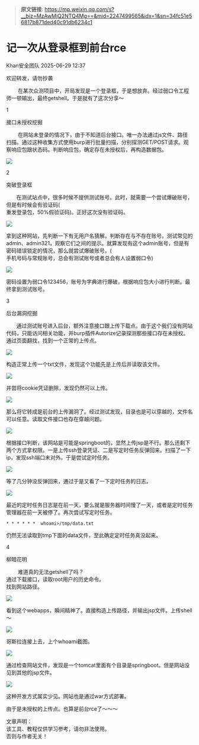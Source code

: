 > **原文链接**: https://mp.weixin.qq.com/s?__biz=MzAwMjQ2NTQ4Mg==&mid=2247499565&idx=1&sn=34fc51e56817b871ded40c91db6234c1

#  记一次从登录框到前台rce  
 Khan安全团队   2025-06-29 12:37  
  
欢迎转发，请勿抄袭  
  
        在某次众测项目中，开局发现是一个登录框，于是想放弃。经过弱口令工程师一顿输出，最终getshell。于是就有了这次分享～  
  
1  
  
接口未授权挖掘  
  
        在网站未登录的情况下，由于不知道后台接口。唯一办法通过js文件、路径扫描。通过这种收集方式使用burp进行批量扫描，分别探测GET/POST请求。观察响应包跟状态码。判断响应包，确定存在未授权后，再构造数据包。  
  
![](https://mmbiz.qpic.cn/sz_mmbiz_png/BDzX6q5EsXkJbdvGS9q6rqV5eA1RZb4Vv0VYLOkaEwO2M6wAQZVsFQve07C4ydMhkjTMorSiaTAImLL1q2K0RtA/640?wx_fmt=png "")  
  
2  
  
突破登录框  
  
       在测试站点中，很多时候不提供测试账号。此时，就需要一个尝试爆破账号，但是有时候会有验证码(  
重发登录包，50%假验证码)。正好这次没有验证码。  
  
  
![](https://mmbiz.qpic.cn/sz_mmbiz_png/BDzX6q5EsXkJbdvGS9q6rqV5eA1RZb4VZEZjJzABEPodPJIkRH8ZblyicJqeialiaRJlPlXyiaUzB2rtXkR4dCud8Q/640?wx_fmt=png "")  
  
拿到这种网站，先判断一下有无用户名猜解。判断存在与不存在账号。测试常见的admin、admin321，观察它们之间的提示。就算发现有这个admin账号，但是有密码错误锁定的情况，那么就尝试爆破账号。(  
手机号码与常规账号，总会有测试账号或者总会有人设置弱口令)  
  
![](https://mmbiz.qpic.cn/sz_mmbiz_png/BDzX6q5EsXkJbdvGS9q6rqV5eA1RZb4Vhmia4HD9nnXLyw6BdJfMOLwxqbUvmdX7t7zwGic9cwPvcEB2we1LOOzg/640?wx_fmt=png "")  
  
密码设置为弱口令123456，账号为字典进行爆破，根据响应包大小进行判断。最终拿到测试账号。  
  
3  
  
后台漏洞挖掘  
  
       通过测试账号进入后台，额外注意接口跟上传下载点。由于这个我们没有网站代码，只能访问相关功能，并burp插件Autorize记录探测那些接口存在未授权。通过页面翻找，找到一个正常的上传点。  
  
  
![](https://mmbiz.qpic.cn/sz_mmbiz_png/BDzX6q5EsXkJbdvGS9q6rqV5eA1RZb4VXO4pXiaut5mZ1sKDjf7bODyG0Y0JMfarMSo8wtxzlykchQVQ69Nz9Rg/640?wx_fmt=png "")  
  
构造正常上传一个txt文件，发现这个功能先是上传后并读取该文件。  
  
![](https://mmbiz.qpic.cn/sz_mmbiz_png/BDzX6q5EsXkJbdvGS9q6rqV5eA1RZb4V5J3bJHjGicDyPibDWTj42cKu8JovADstwrCvWCqzpRVPH8pk03GoCzOw/640?wx_fmt=png "")  
  
并尝将cookie凭证删除，发现仍然可以上传。  
  
![](https://mmbiz.qpic.cn/sz_mmbiz_png/BDzX6q5EsXkJbdvGS9q6rqV5eA1RZb4Vzkib79ebkW3ApTE5ibmYWkSVHMPLSadnXibAtx7BE8Xpcpn1K1w6x7HPg/640?wx_fmt=png "")  
  
那么将它转成是前台的上传漏洞了。经过测试发现，目录也是可以穿越的，文件名可以任意。读取文件接口也存在穿越问题。  
  
![](https://mmbiz.qpic.cn/sz_mmbiz_png/BDzX6q5EsXkJbdvGS9q6rqV5eA1RZb4V63slGch2kh3qicia53pqbsicWjxzFxEiayYjx69KicicNop8wlhIOjRd2csQ/640?wx_fmt=png "")  
  
根据接口判断，该网站是可能是springboot的，显然上传jsp是不行。那么还剩下两个方式拿权限。一是上传ssh登录凭证、二是写定时任务反弹回来。扫描了一下ip，发现ssh端口未对外。于是尝试定时任务。  
  
![](https://mmbiz.qpic.cn/sz_mmbiz_png/BDzX6q5EsXkJbdvGS9q6rqV5eA1RZb4VdBOwz1sK2DJIPCyDH9b9CKbRXCQkOeUXSNPukeMhLHynrugkicw0tdQ/640?wx_fmt=png "")  
  
等了几分钟没反弹回来，通过于是又看了一下定时任务的日志。  
  
![](https://mmbiz.qpic.cn/sz_mmbiz_png/BDzX6q5EsXkJbdvGS9q6rqV5eA1RZb4Vl1jXNuMDw44ehdNOBt1K4AQJOadBcianhv44Oic9727NOAAFE0YPEfMA/640?wx_fmt=png "")  
  
最近的定时任务日志是在前一天，要么就是服务器时间慢了一天，或者是定时任务管理器在前一天被停了。再次尝试写定时任务。  

```
* * * * * *  whoami>/tmp/data.txt
```

  
仍然无法读取到tmp下面的data文件，至此确定定时任务真没起来。  
  
4  
  
柳暗花明  
  
        难道真的无法getshell了吗？  
通过下载接口，读取root用户的历史命令。  
找到网站路径。  
  
![](https://mmbiz.qpic.cn/sz_mmbiz_png/BDzX6q5EsXkJbdvGS9q6rqV5eA1RZb4VRenbDOU7ebwWgmpbaKSwEMdhia8kac34HbLicgMic9c4M3xibWDicdQQf8w/640?wx_fmt=png "")  
  
看到这个webapps，瞬间精神了。直接构造上传路径，并输出jsp文件。上传shell～  
  
  
![](https://mmbiz.qpic.cn/sz_mmbiz_png/BDzX6q5EsXkJbdvGS9q6rqV5eA1RZb4VhrwwMLvV6iayqK7VFrAqcTKzzaTt713nEJ7gcK5gx7ibbKaboXzzjDbQ/640?wx_fmt=png "")  
  
哥斯拉连接上去，上个whoami截图。  
  
![](https://mmbiz.qpic.cn/sz_mmbiz_png/BDzX6q5EsXkJbdvGS9q6rqV5eA1RZb4V66f24s74MXHyVloKmKUSmBn0dciagmYw9DrPpynG7K1aL9ZzJONWgqA/640?wx_fmt=png "")  
  
通过检查网站文件，发现是一个tomcat里面有个目录是springboot。但是网站没见到其他的jsp文件。  
  
![](https://mmbiz.qpic.cn/sz_mmbiz_png/BDzX6q5EsXkJbdvGS9q6rqV5eA1RZb4VJHl4vjqCfA4oc7a6JYhxOCOa1gXUx0B8kdpLRXS6iaiaPmgGibIxc1cIw/640?wx_fmt=png "")  
  
这种开发方式属实少见。网站也是通过war方式部署。  
  
由于是未授权的上传点。也算是前台rce了～～～  
  
文章声明：  
该工具、教程仅供学习参考，请勿非法使用。  
否则与作者无关！  
  
